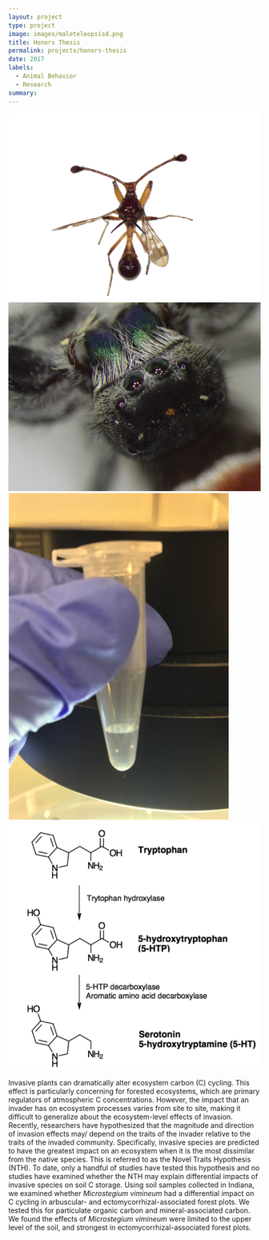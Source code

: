 ```yaml
---
layout: project
type: project
image: images/maleteleopsisd.png
title: Honors Thesis
permalink: projects/honors-thesis
date: 2017
labels:
  - Animal Behavior
  - Research
summary: 
---
```


<div class="ui small rounded images">
  <img class="ui image" src="../images/maleteleopsisd.png">
  <img class="ui image" src="../images/pj85.jpg">
  <img class="ui image" src="../images/flybrains.png">
  <img class="ui image" src="../images/Serotonin-synthesis-pathway.png">
</div>

Invasive plants can dramatically alter ecosystem carbon (C) cycling. This effect is particularly concerning for forested ecosystems, which are primary regulators of atmospheric C concentrations. However, the impact that an invader has on ecosystem processes varies from site to site, making it difficult to generalize about the ecosystem-level effects of invasion.  Recently, researchers have hypothesized that the magnitude and direction of invasion effects may/ depend on the traits of the invader relative to the traits of the invaded community. Specifically, invasive species are predicted to have the greatest impact on an ecosystem when it is the most dissimilar from the native species.  This is referred to as the Novel Traits Hypothesis (NTH). To date, only a handful of studies have tested this hypothesis and no studies have examined whether the NTH may explain differential impacts of invasive species on soil C storage. Using soil samples collected in Indiana, we examined whether <i>Microstegium vimineum</i> had a differential impact on C cycling in arbuscular- and ectomycorrhizal-associated forest plots. We tested this for particulate organic carbon and mineral-associated carbon. We found the effects of <i>Microstegium vimineum</i> were limited to the upper level of the soil, and strongest in ectomycorrhizal-associated forest plots. 
 


